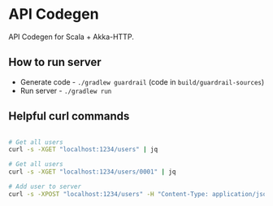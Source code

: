 # API Codegen

API Codegen for Scala + Akka-HTTP. 

## How to run server

* Generate code - `./gradlew guardrail` (code in `build/guardrail-sources`)
* Run server - `./gradlew run`

## Helpful curl commands

```bash

# Get all users
curl -s -XGET "localhost:1234/users" | jq

# Get all users
curl -s -XGET "localhost:1234/users/0001" | jq

# Add user to server
curl -s -XPOST "localhost:1234/users" -H "Content-Type: application/json" --data '{ "id": "0003", "name": "User3" }' | jq

```